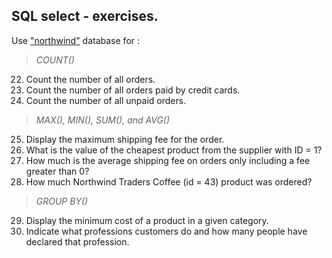 ## SQL select - exercises.

 Use ["northwind"](https://drive.google.com/file/d/1tv1XqBGzfdZ97yIsNd_CsGnQpL2knPQ4/view) database for :

> *COUNT()*
22. Count the number of all orders.
23. Count the number of all orders paid  by credit cards.
24. Count the number of all unpaid orders.

> *MAX(), MIN(), SUM(), and AVG()* 
25. Display the maximum shipping fee for the order.
26. What is the value of the cheapest product from the supplier with ID = 1?
27. How much is the average shipping fee on orders only including a fee greater than 0?
28. How much Northwind Traders Coffee (id = 43) product was ordered?

> *GROUP BY()*
29. Display the minimum cost of a product in a given category.
30. Indicate what professions customers do and how many people have declared that profession.

